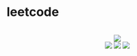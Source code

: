 # leetcode

<div align="center">
<br/>
<img src="https://img.shields.io/badge/Solved-494/3102%20=%2015%25-blue.svg?style=flat-square" />
<br/>
<img src="https://img.shields.io/badge/Easy-216/785-5CB85D.svg?style=flat-square" />
<img src="https://img.shields.io/badge/Medium-215/1628-F0AE4E.svg?style=flat-square" />
<img src="https://img.shields.io/badge/Hard-63/689-D95450.svg?style=flat-square" />
</div>